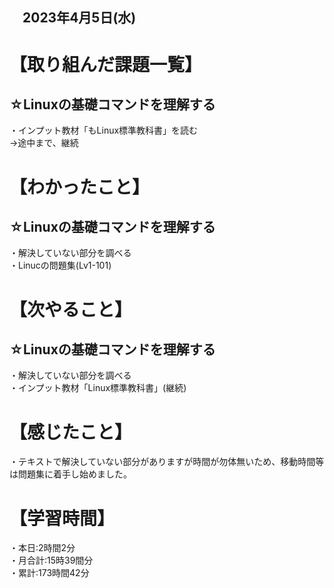 ## 　2023年4月5日(水)
# 【取り組んだ課題一覧】
## ☆Linuxの基礎コマンドを理解する
・インプット教材「もLinux標準教科書」を読む<br>
→途中まで、継続
# 【わかったこと】
## ☆Linuxの基礎コマンドを理解する
・解決していない部分を調べる<br>
・Linucの問題集(Lv1-101)
# 【次やること】
## ☆Linuxの基礎コマンドを理解する
・解決していない部分を調べる<br>
・インプット教材「Linux標準教科書」(継続)
# 【感じたこと】
・テキストで解決していない部分がありますが時間が勿体無いため、移動時間等は問題集に着手し始めました。
# 【学習時間】
・本日:2時間2分<br>
・月合計:15時39間分<br>
・累計:173時間42分

